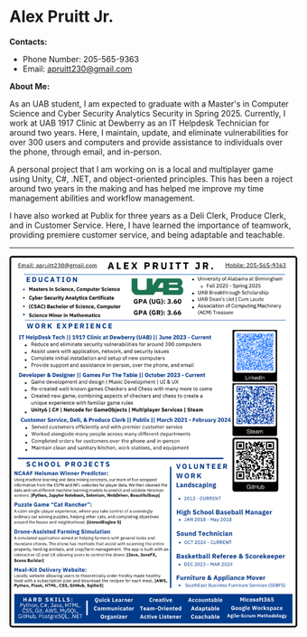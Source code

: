# Alex Pruitt Jr.

**Contacts:**

- Phone Number: 205-565-9363
- Email: [apruitt230@gmail.com](mailto:apruitt230@gmail.com)

**About Me:**

As an UAB student, I am expected to graduate with a Master's in Computer Science and Cyber Security Analytics Security in Spring 2025. Currently, I work at UAB 1917 Clinic at Dewberry as an IT Helpdesk Technician for around two years. Here, I maintain, update, and eliminate vulnerabilities for over 300 users and computers and provide assistance to individuals over the phone, through email, and in-person. 

A personal project that I am working on is a local and multiplayer game using Unity, C#, .NET, and object-oriented principles. This has been a roject around two years in the making and has helped me improve my time management abilities and workflow management.

I have also worked at Publix for three years as a Deli Clerk, Produce Clerk, and in Customer Service. Here, I have learned the importance of teamwork, providing premiere customer service, and being adaptable and teachable.

-------------------------------------------------------------------------------------------------------------------------------------------------------------------------------------------------------------------------------

<img src="Alex_Resume_Apr_2025.png" alt="Resume Picture" style="border: 3px solid black; border-radius: 5px; display: block;">
